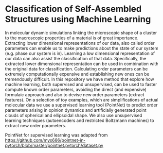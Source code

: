 # Classification of Self-Assembled Structures using Machine Learning
In molecular dynamic simulations linking the microscopic shape of a cluster to the macroscopic properties of a material is of great importance. Extracting lower dimensional representations of our data, also called order parameters can enable us to make predictions about the state of our system (e.g. phase our system is in). Learning a low dimensional representation of our data can also assist the classification of that data. Specifically, the extracted lower dimensional representation can be used in combination with the original data for classification. Calculating order parameters can be extremely computationally expensive and establishing new ones can be tremendously difficult. 
In this repository we have method that explore how machine learning, both supervised and unsupervised, can be used to faster compute known order parameters, avoiding the direct (and expensive) formulaic approach and also to devise new order parameters (extract features). 
On a selection of toy examples, which are simplifications of actual molecular data we 
use a supervised learning tool (PointNet) to predict order parameters arising in opinion dynamics and artificially generated point clouds of spherical and ellipsoidal shape. We also use unsupervised learning techniques (autoencoders and restricted Boltzmann machines) to extract new order parameters.

PointNet for supervised learning was adapted from https://github.com/myx666/pointnet-in-pytorch/blob/master/pointnet.pytorch/dataset.py

